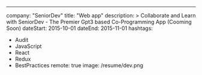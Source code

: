 ---
company: "SeniorDev"
title: "Web app"
description: >
Collaborate and Learn with SeniorDev - The Premier Gpt3 based Co-Programming App (Cooming Soon)
dateStart: 2015-10-01
dateEnd: 2015-11-01
hashtags:
  - Audit
  - JavaScript
  - React
  - Redux
  - BestPractices
remote: true
image: /resume/dev.png
